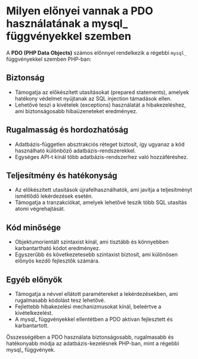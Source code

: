# Milyen előnyei vannak a PDO használatának a mysql_ függvényekkel szemben

A **PDO (PHP Data Objects)** számos előnnyel rendelkezik a régebbi `mysql_` függvényekkel szemben PHP-ban:

## Biztonság

- Támogatja az előkészített utasításokat (prepared statements), amelyek hatékony védelmet nyújtanak az SQL injection támadások ellen.
- Lehetővé teszi a kivételek (exceptions) használatát a hibakezeléshez, ami biztonságosabb hibaüzeneteket eredményez.

## Rugalmasság és hordozhatóság

- Adatbázis-független absztrakciós réteget biztosít, így ugyanaz a kód használható különböző adatbázis-rendszerekkel.
- Egységes API-t kínál több adatbázis-rendszerhez való hozzáféréshez.

## Teljesítmény és hatékonyság

- Az előkészített utasítások újrafelhasználhatók, ami javítja a teljesítményt ismétlődő lekérdezések esetén.
- Támogatja a tranzakciókat, amelyek lehetővé teszik több SQL utasítás atomi végrehajtását.

## Kód minősége

- Objektumorientált szintaxist kínál, ami tisztább és könnyebben karbantartható kódot eredményez.
- Egyszerűbb és következetesebb szintaxist biztosít, ami különösen előnyös kezdő fejlesztők számára.

## Egyéb előnyök

- Támogatja a névvel ellátott paramétereket a lekérdezésekben, ami rugalmasabb kódolást tesz lehetővé.
- Fejlettebb hibakezelési mechanizmusokat kínál, beleértve a kivételkezelést.
- A mysql_ függvényekkel ellentétben a PDO aktívan fejlesztett és karbantartott.

Összességében a PDO használata biztonságosabb, rugalmasabb és hatékonyabb módja az adatbázis-kezelésnek PHP-ban, mint a régebbi mysql_ függvények.